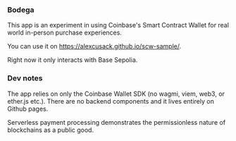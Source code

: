 ### Bodega 


This app is an experiment in using Coinbase's Smart Contract Wallet for 
real world in-person purchase experiences. 

You can use it on https://alexcusack.github.io/scw-sample/. 

Right now it only interacts with Base Sepolia. 

### Dev notes 

The app relies on only the Coinbase Wallet SDK (no wagmi, viem, web3, or ether.js etc.).
There are no backend components and it lives entirely on Github pages. 

Serverless payment processing demonstrates the permissionless nature of blockchains as a public good.

